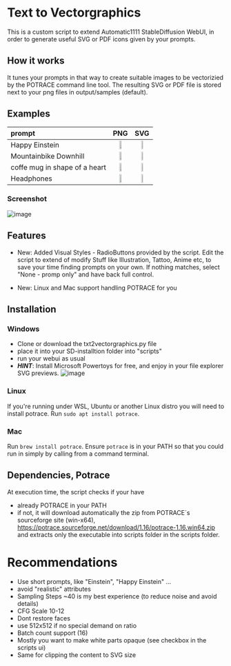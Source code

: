 # Text to Vectorgraphics
This is a custom script to extend Automatic1111 StableDiffusion WebUI, in order to generate useful SVG or PDF icons given by your prompts.

## How it works
It tunes your prompts in that way to create suitable images to be vectorizied by the POTRACE command line tool.
The resulting SVG or PDF file is stored next to your png files in output/samples (default).

## Examples

| prompt  |PNG  |SVG |
| :--------  | :-----------------: | :---------------------: |
| Happy Einstein | <img src="https://user-images.githubusercontent.com/7210708/193370360-506eb6b5-4fa7-4b2a-9fec-6430f6d027f5.png" width="40%" /> | <img src="https://user-images.githubusercontent.com/7210708/193370379-2680aa2a-f460-44e7-9c4e-592cf096de71.svg" width=30%/> |
| Mountainbike Downhill | <img src="https://user-images.githubusercontent.com/7210708/193371353-f0f5ff6f-12f7-423b-a481-f9bd119631dd.png" width=40%/> | <img src="https://user-images.githubusercontent.com/7210708/193371585-68dea4ca-6c1a-4d31-965d-c1b5f145bb6f.svg" width=30%/> |
coffe mug in shape of a heart | <img src="https://user-images.githubusercontent.com/7210708/193374299-98379ca1-3106-4ceb-bcd3-fa129e30817a.png" width=40%/> | <img src="https://user-images.githubusercontent.com/7210708/193374525-460395af-9588-476e-bcf6-6a8ad426be8e.svg" width=30%/> |
| Headphones | <img src="https://user-images.githubusercontent.com/7210708/193376238-5c4d4a8f-1f06-4ba4-b780-d2fa2e794eda.png" width=40%/> | <img src="https://user-images.githubusercontent.com/7210708/193376255-80e25271-6313-4bff-a98e-ba3ae48538ca.svg" width=30%/> |

### Screenshot
![image](https://user-images.githubusercontent.com/7210708/193370345-c3e6f3d8-2d75-48d3-98ab-b6501e953d67.png)


## Features

* New: Added Visual Styles - RadioButtons provided by the script. Edit the script to extend of modify 
Stuff like Illustration, Tattoo, Anime etc, to save your time finding prompts on your own.
If nothing matches, select "None - promp only" and have back full control.

* New: Linux and Mac support handling POTRACE for you

## Installation

### Windows
- Clone or download the txt2vectorgraphics.py file 
- place it into your SD-installtion folder into "scripts"
- run your webui as usual
- ***HINT***: Install Microsoft Powertoys for free, and enjoy in your file explorer SVG previews.
![image](https://user-images.githubusercontent.com/7210708/195476107-3a2d799f-306e-46c8-ad3c-75a44fbcfdb8.png)

### Linux
If you're running under WSL, Ubuntu or another Linux distro you will need to install potrace. 
Run `sudo apt install potrace`.

### Mac
Run `brew install potrace`.  Ensure `potrace` is in your PATH so that you could run in simply by calling from a command terminal.

## Dependencies, Potrace
At execution time, the script checks if your have 
- already POTRACE in your PATH
- if not, it will download automatically the zip from POTRACE´s sourceforge site (win-x64),
https://potrace.sourceforge.net/download/1.16/potrace-1.16.win64.zip  
and extracts only the executable into scripts folder in the scripts folder.

# Recommendations
- Use short prompts, like "Einstein", "Happy Einstein" ...
- avoid "realistic" attributes
- Sampling Steps ~40 is my best experience (to reduce noise and avoid details)
- CFG Scale 10-12
- Dont restore faces
- use 512x512 if no special demand on ratio
- Batch count support (16)
- Mostly you want to make white parts opaque (see checkbox in the scripts ui)
- Same for clipping the content to SVG size
